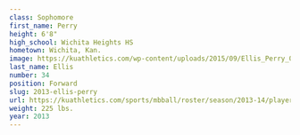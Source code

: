 ```yaml
---
class: Sophomore
first_name: Perry
height: 6'8"
high_school: Wichita Heights HS
hometown: Wichita, Kan.
image: https://kuathletics.com/wp-content/uploads/2015/09/Ellis_Perry_09152015.jpg
last_name: Ellis
number: 34
position: Forward
slug: 2013-ellis-perry
url: https://kuathletics.com/sports/mbball/roster/season/2013-14/player/perry-ellis/
weight: 225 lbs.
year: 2013
---
```


